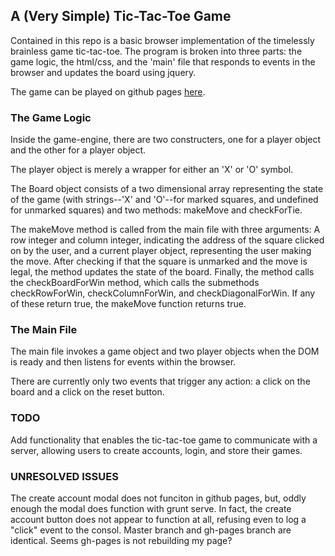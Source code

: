 ## A (Very Simple) Tic-Tac-Toe Game

Contained in this repo is a basic browser implementation of the timelessly brainless game tic-tac-toe. The program is broken into three parts: the game logic, the html/css, and the 'main' file that responds to events in the browser and updates the board using jquery.

The game can be played on github pages [here](http://rchezrutt88.github.io/TTTProject/).

### The Game Logic

Inside the game-engine, there are two constructers, one for a player object and the other for a player object.

The player object is merely a wrapper for either an 'X' or 'O' symbol.

The Board object consists of a two dimensional array representing the state of the game (with strings--'X' and 'O'--for marked squares, and undefined for unmarked squares) and two methods: makeMove and checkForTie.

The makeMove method is called from the main file with three arguments: A row integer and column integer, indicating the address of the square clicked on by the user, and a current player object, representing the user making the move. After checking if that the square is unmarked and the move is legal, the method updates the state of the board. Finally, the method calls the checkBoardForWin method, which calls the submethods checkRowForWin, checkColumnForWin, and checkDiagonalForWin. If any of these return true, the makeMove function returns true.

### The Main File

The main file invokes a game object and two player objects when the DOM is ready and then listens for events within the browser.

There are currently only two events that trigger any action: a click on the board and a click on the reset button.

### TODO

Add functionality that enables the tic-tac-toe game to communicate with a server, allowing users to create accounts, login, and store their games.

### UNRESOLVED ISSUES

The create account modal does not funciton in github pages, but, oddly enough the modal does function with grunt serve. In fact, the create account button does not appear to function at all, refusing even to log a "click" event to the consol. Master branch and gh-pages branch are identical. Seems gh-pages is not rebuilding my page?
